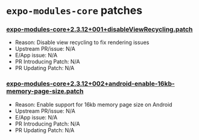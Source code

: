 

# `expo-modules-core` patches

### [expo-modules-core+2.3.12+001+disableViewRecycling.patch](expo-modules-core+2.3.12+001+disableViewRecycling.patch)
- Reason: Disable view recycling to fix rendering issues
- Upstream PR/issue: N/A
- E/App issue: N/A
- PR Introducing Patch: N/A
- PR Updating Patch: N/A

### [expo-modules-core+2.3.12+002+android-enable-16kb-memory-page-size.patch](expo-modules-core+2.3.12+002+android-enable-16kb-memory-page-size.patch)
- Reason: Enable support for 16kb memory page size on Android
- Upstream PR/issue: N/A
- E/App issue: N/A
- PR Introducing Patch: N/A
- PR Updating Patch: N/A
